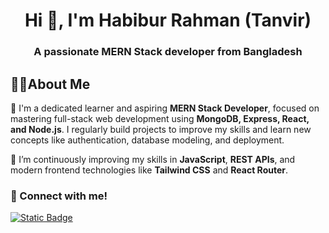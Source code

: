 <h1 align="center">Hi 👋, I'm Habibur Rahman (Tanvir)</h1>
<h3 align="center">A passionate <b>MERN Stack</b> developer from Bangladesh</h3>

## 👨‍🏫About Me
🌱 I'm a dedicated learner and aspiring **MERN Stack Developer**, focused on mastering full-stack web development using **MongoDB, Express, React, and Node.js**.
I regularly build projects to improve my skills and learn new concepts like authentication, database modeling, and deployment.

🎯 I’m continuously improving my skills in **JavaScript**, **REST APIs**, and modern frontend technologies like **Tailwind CSS** and **React Router**.

### 🔗 Connect with me!
[![Static Badge](https://img.shields.io/badge/Facebook-blue?style=plastic&logo=facebook)](https://www.facebook.com/profile.php?id=61574983536229)
